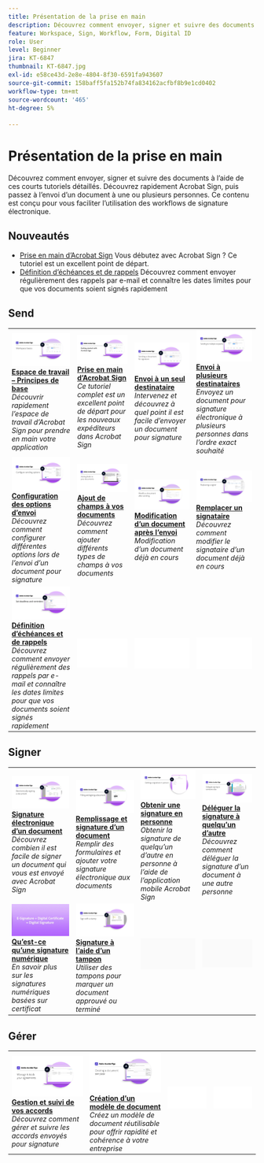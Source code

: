 ```yaml
---
title: Présentation de la prise en main
description: Découvrez comment envoyer, signer et suivre des documents à l’aide de ces courts tutoriels détaillés.
feature: Workspace, Sign, Workflow, Form, Digital ID
role: User
level: Beginner
jira: KT-6847
thumbnail: KT-6847.jpg
exl-id: e58ce43d-2e8e-4804-8f30-6591fa943607
source-git-commit: 158baff5fa152b74fa834162acfbf8b9e1cd0402
workflow-type: tm+mt
source-wordcount: '465'
ht-degree: 5%

---
```


# Présentation de la prise en main

Découvrez comment envoyer, signer et suivre des documents à l’aide de ces courts tutoriels détaillés. Découvrez rapidement Acrobat Sign, puis passez à l’envoi d’un document à une ou plusieurs personnes. Ce contenu est conçu pour vous faciliter l’utilisation des workflows de signature électronique.

## Nouveautés

* [Prise en main d’Acrobat Sign](new-sender.md)
Vous débutez avec Acrobat Sign ? Ce tutoriel est un excellent point de départ.
* [Définition d’échéances et de rappels](set-deadlines-reminders.md)
Découvrez comment envoyer régulièrement des rappels par e-mail et connaître les dates limites pour que vos documents soient signés rapidement

## Send

<table style="table-layout:fixed">
<tr>
 <td>
    <a href="quick-tour.md">
      <img alt="Espace de travail – Principes de base" src="../assets/workspace_1280.png" />
    </a>
    <div>
    <a href="quick-tour.md"><strong>Espace de travail – Principes de base</strong></a>
    </div>
    <em>Découvrir rapidement l’espace de travail d’Acrobat Sign pour prendre en main votre application</em>
    <br>
  </td>
  <td>
    <a href="new-sender.md">
      <img alt="Prise en main d’Acrobat Sign" src="../assets/gettingstartednew.png" />
    </a>
    <div>
    <a href="new-sender.md"><strong>Prise en main d’Acrobat Sign</strong></a>
    </div>
    <em>Ce tutoriel complet est un excellent point de départ pour les nouveaux expéditeurs dans Acrobat Sign</em>
    <br>
  </td>
  <td>
    <a href="send-to-single-recipient.md">
      <img alt="Envoi à un seul destinataire" src="../assets/Send-to-single-recipient.png" />
    </a>
    <div>
    <a href="send-to-single-recipient.md"><strong>Envoi à un seul destinataire</strong></a>
    </div>
    <em>Intervenez et découvrez à quel point il est facile d’envoyer un document pour signature</em>
    <br>
  </td>
  <td>
    <a href="send-to-multiple-recipients.md">
      <img alt="Envoi à plusieurs destinataires" src="../assets/Sending-to-multiple-recipients.png" />
    </a>
    <div>
    <a href="send-to-multiple-recipients.md"><strong>Envoi à plusieurs destinataires</strong></a>
    </div>
    <em>Envoyez un document pour signature électronique à plusieurs personnes dans l’ordre exact souhaité</em>
    <br>
  </td>
</tr>
<tr>
  <td>
    <a href="sending-options.md">
      <img alt="Configuration des options d’envoi" src="../assets/Sendingoptions.png" />
    </a>
    <div>
    <a href="sending-options.md"><strong>Configuration des options d’envoi</strong></a>
    </div>
    <em>Découvrez comment configurer différentes options lors de l’envoi d’un document pour signature</em>
    <br>
  </td>
  <td>
    <a href="adding-fields.md">
      <img alt="Ajout de champs à vos documents" src="../assets/AddingFields.png" />
    </a>
    <div>
    <a href="adding-fields.md"><strong>Ajout de champs à vos documents</strong></a>
    </div>
    <em>Découvrez comment ajouter différents types de champs à vos documents</em>
    <br>
  </td>
  <td>
    <a href="modify-in-flight.md">
      <img alt="Modification d’un document après l’envoi" src="../assets/Modifying-sending.png" />
    </a>
    <div>
    <a href="modify-in-flight.md"><strong>Modification d’un document après l’envoi</strong></a>
    </div>
    <em>Modification d’un document déjà en cours</em>
    <br>
  </td>
  <td>
    <a href="replace-signer.md">
      <img alt="Remplacer un signataire" src="../assets/replace-signer.png" />
    </a>
    <div>
    <a href="replace-signer.md"><strong>Remplacer un signataire</strong></a>
    </div>
    <em>Découvrez comment modifier le signataire d’un document déjà en cours</em>
     <br>
  </td>
</tr>
<tr>
  <td>
      <a href="set-deadlines-reminders.md">
        <img alt="Définition d’échéances et de rappels" src="../assets/Reminders.png" />
      </a>
      <div>
      <a href="set-deadlines-reminders.md"><strong>Définition d’échéances et de rappels</strong></a>
      </div>
      <em>Découvrez comment envoyer régulièrement des rappels par e-mail et connaître les dates limites pour que vos documents soient signés rapidement</em>
      <br>
    </td> 
  <td>
      <img alt="Espaceur" src="../assets/Whitespacer.png" />
      <div>
      <br>
    </td>
    <td>
      <img alt="Espaceur" src="../assets/Whitespacer.png" />
      <div>
      <br>
    </td>
    <td>
      <img alt="Espaceur" src="../assets/Whitespacer.png" />
      <div>
      <br>
    </td>
</tr>
</table>

## Signer

<table style="table-layout:fixed">
<tr>
  <td>
    <a href="electronically-sign-a-document.md">
      <img alt="Signature électronique d’un document" src="../assets/Electronically-sign.png" />
    </a>
    <div>
    <a href="electronically-sign-a-document.md"><strong>Signature électronique d’un document</strong></a>
    </div>
    <em>Découvrez combien il est facile de signer un document qui vous est envoyé avec Acrobat Sign</em>
    <br>
  </td>
  <td>
    <a href="fill-and-sign.md">
      <img alt="Remplissage et signature d’un document" src="../assets/FillandSign.png" />
    </a>
    <div>
    <a href="fill-and-sign.md"><strong>Remplissage et signature d’un document</strong></a>
    </div>
    <em>Remplir des formulaires et ajouter votre signature électronique aux documents</em>
    <br>
  </td>
  <td>
    <a href="sign-in-person.md">
      <img alt="Obtenir une signature en personne" src="../assets/In-person.png" />
    </a>
    <div>
    <a href="sign-in-person.md"><strong>Obtenir une signature en personne</strong></a>
    </div>
    <em>Obtenir la signature de quelqu’un d’autre en personne à l’aide de l’application mobile Acrobat Sign</em>
    <br>
  </td>
  <td>
    <a href="delegate-signing.md">
      <img alt="Déléguer la signature à quelqu’un d’autre" src="../assets/Delegatesigning.png" />
    </a>
    <div>
    <a href="delegate-signing.md"><strong>Déléguer la signature à quelqu’un d’autre</strong></a>
    </div>
    <em>Découvrez comment déléguer la signature d’un document à une autre personne</em>
    <br>
  </td>
</tr>
<tr>
  <td>
    <a href="sign-with-a-digital-signature.md">
      <img alt="Qu’est-ce qu’une signature numérique" src="../assets/Whatisdigsig_1280.jpg" />
    </a>
    <div>
    <a href="sign-with-a-digital-signature.md"><strong>Qu’est-ce qu’une signature numérique</strong></a>
    </div>
    <em>En savoir plus sur les signatures numériques basées sur certificat</em>
    <br>
  </td>
  <td>
    <a href="sign-with-a-stamp.md">
      <img alt="Signature à l’aide d’un tampon" src="../assets/Stamp.png" />
    </a>
    <div>
    <a href="sign-with-a-stamp.md"><strong>Signature à l’aide d’un tampon</strong></a>
    </div>
    <em>Utiliser des tampons pour marquer un document approuvé ou terminé</em>
     <br>
  </td> 
 <td>
    <img alt="Espaceur" src="../assets/Grayspacer.png" />
    <div>
    <br>
  </td>
  <td>
    <img alt="Espaceur" src="../assets/Grayspacer.png" />
    <div>
    <br>
  </td>
</tr>  
</table>

## Gérer

<table style="table-layout:fixed">
<tr>
  <td>
    <a href="manage-and-track.md">
      <img alt="Gestion et suivi de vos accords" src="../assets/Manage_1280.png" />
    </a>
    <div>
    <a href="manage-and-track.md"><strong>Gestion et suivi de vos accords</strong></a>
    </div>
    <em>Découvrez comment gérer et suivre les accords envoyés pour signature</em>
    <br>
  </td>
  <td>
    <a href="../sign-advanced-users/create-a-template.md">
      <img alt="Création d’un modèle de document" src="../assets/Template.png" />
    </a>
    <div>
    <a href="../sign-advanced-users/create-a-template.md"><strong>Création d’un modèle de document</strong></a>
    </div>
    <em>Créez un modèle de document réutilisable pour offrir rapidité et cohérence à votre entreprise</em>
    <br>
  </td>
  <td>
    <img alt="Espaceur" src="../assets/Whitespacer.png" />
    <div>
    <br>
  </td>
  <td>
    <img alt="Espaceur" src="../assets/Whitespacer.png" />
    <div>
    <br>
  </td>
</tr>
</table>

